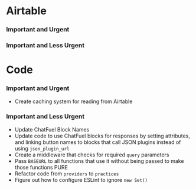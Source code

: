 # Airtable

### Important and Urgent
### Important and Less Urgent

# Code

### Important and Urgent
- Create caching system for reading from Airtable

### Important and Less Urgent
- Update ChatFuel Block Names
- Update code to use ChatFuel blocks for responses by setting attributes, and linking button names to blocks that call JSON plugins instead of using `json_plugin_url`
- Create a middleware that checks for required `query` parameters
- Pass `BASEURL` to all functions that use it without being passed to make those functions PURE
- Refactor code from `providers` to `practices`
- Figure out how to configure ESLint to ignore `new Set()`